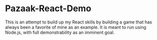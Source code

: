 # Pazaak-React-Demo

This is an attempt to build up my React skills by building a game that has always been a favorite of mine as an example. It is meant to run using Node.js, with full demonstrability as an imminent goal. 

